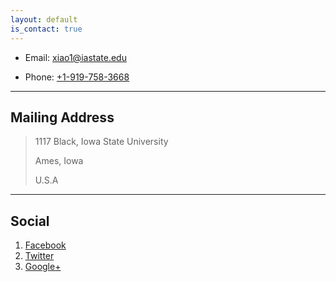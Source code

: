 ```yaml
---
layout: default
is_contact: true
---
```


* Email: [xiao1@iastate.edu](mailto:foo@xyz.com)

* Phone: [+1-919-758-3668](tel:+91-123123)

---

## Mailing Address

> 1117 Black, Iowa State University
>
> Ames, Iowa
>
> U.S.A

---

## Social

1. [Facebook](#)
2. [Twitter](#)
3. [Google+](#)
